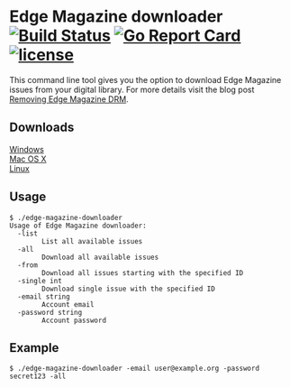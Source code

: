 # Edge Magazine downloader [![Build Status](https://travis-ci.org/Metalnem/edge-magazine-downloader.svg?branch=master)](https://travis-ci.org/Metalnem/edge-magazine-downloader) [![Go Report Card](https://goreportcard.com/badge/github.com/metalnem/edge-magazine-downloader)](https://goreportcard.com/report/github.com/metalnem/edge-magazine-downloader) [![license](https://img.shields.io/badge/license-MIT-blue.svg?style=flat)](https://raw.githubusercontent.com/metalnem/edge-magazine-downloader/master/LICENSE)

This command line tool gives you the option to download Edge Magazine issues from your digital library. For more details visit the blog post
[Removing Edge Magazine DRM](https://mijailovic.net/2017/01/22/removing-edge-magazine-drm/).

## Downloads

[Windows](https://github.com/Metalnem/edge-magazine-downloader/releases/download/v1.0.0/edge-magazine-downloader-win64-1.0.0.zip)  
[Mac OS X](https://github.com/Metalnem/edge-magazine-downloader/releases/download/v1.0.0/edge-magazine-downloader-darwin64-1.0.0.zip)  
[Linux](https://github.com/Metalnem/edge-magazine-downloader/releases/download/v1.0.0/edge-magazine-downloader-linux64-1.0.0.zip)

## Usage

```
$ ./edge-magazine-downloader
Usage of Edge Magazine downloader:
  -list
    	List all available issues
  -all
    	Download all available issues
  -from
    	Download all issues starting with the specified ID
  -single int
    	Download single issue with the specified ID
  -email string
    	Account email
  -password string
    	Account password
```

## Example

```
$ ./edge-magazine-downloader -email user@example.org -password secret123 -all
```
